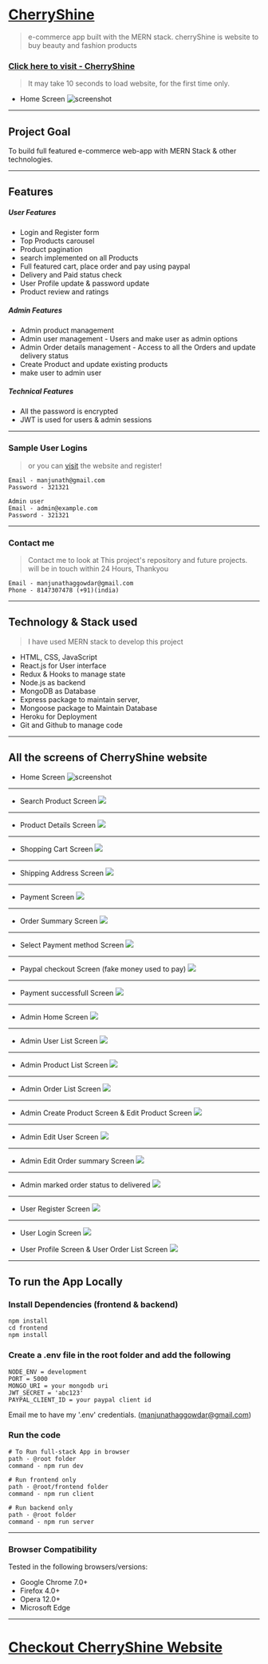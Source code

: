 # [CherryShine](https://cherryshine-manjunath.herokuapp.com/)


> e-commerce app built with the MERN stack.
> cherryShine is website to buy beauty and fashion products


### [Click here to visit - CherryShine](https://cherryshine-manjunath.herokuapp.com/)
> It may take 10 seconds to load website, for the first time only.

- Home Screen
![screenshot](https://github.com/Manjunath-Gowdar/PRIVATE-REPO-DOCS/blob/main/CherryShine/assets/1%20(2).png?raw=true)


<!-- <img src="https://github.com/Manjunath-Gowdar/PRIVATE-REPO-DOCS/blob/main/CherryShine/assets/1%20(2).png?raw=true" alt="drawing" width="300"/> -->

---

## Project Goal

To build full featured e-commerce web-app with MERN Stack & other technologies.

---
## Features
 ##### User Features
- Login and Register form
- Top Products carousel
- Product pagination
- search implemented on all Products
- Full featured cart, place order and pay using paypal
- Delivery and Paid status check
- User Profile update & password update
- Product review and ratings
##### Admin Features
- Admin product management
- Admin user management - Users and make user as admin options
- Admin Order details management - Access to all the Orders and update delivery status
- Create Product and update existing products
- make user to admin user
##### Technical Features
- All the password is encrypted
- JWT is used for users & admin sessions
---


### Sample User Logins
> or you can [visit](https://cherryshine-manjunath.herokuapp.com/) the website and register!
```
Email - manjunath@gmail.com
Password - 321321

Admin user
Email - admin@example.com
Password - 321321
```
---

### Contact me
> Contact me to look at This project's repository and future projects.
> will be in touch within 24 Hours, Thankyou
```
Email - manjunathaggowdar@gmail.com
Phone - 8147307478 (+91)(india)
```
---

## Technology & Stack used

>I have used MERN stack to develop this project
- HTML, CSS, JavaScript 
- React.js for User interface
- Redux & Hooks to manage state
- Node.js as backend
- MongoDB as Database
- Express package to maintain server,
- Mongoose package to Maintain Database 
- Heroku for Deployment
- Git and Github to manage code

---


## All the screens of CherryShine website
- Home Screen
![screenshot](https://github.com/Manjunath-Gowdar/PRIVATE-REPO-DOCS/blob/main/CherryShine/assets/1%20(2).png?raw=true)
---
- Search Product Screen
![](https://github.com/Manjunath-Gowdar/PRIVATE-REPO-DOCS/blob/main/CherryShine/assets/16%20(2).png?raw=true)
---

- Product Details Screen
![](https://github.com/Manjunath-Gowdar/PRIVATE-REPO-DOCS/blob/main/CherryShine/assets/3%20(2).png?raw=true)
---

- Shopping Cart Screen
![](https://github.com/Manjunath-Gowdar/PRIVATE-REPO-DOCS/blob/main/CherryShine/assets/4%20(2).png?raw=true)
---

- Shipping Address Screen
![](https://github.com/Manjunath-Gowdar/PRIVATE-REPO-DOCS/blob/main/CherryShine/assets/5%20(2).png?raw=true)
---

- Payment Screen
![](https://github.com/Manjunath-Gowdar/PRIVATE-REPO-DOCS/blob/main/CherryShine/assets/6%20(2).png?raw=true)
---

- Order Summary Screen
![](https://github.com/Manjunath-Gowdar/PRIVATE-REPO-DOCS/blob/main/CherryShine/assets/7%20(2).png?raw=true)
---

- Select Payment method Screen
![](https://github.com/Manjunath-Gowdar/PRIVATE-REPO-DOCS/blob/main/CherryShine/assets/8%20(2).png?raw=true)
---

- Paypal checkout Screen (fake money used to pay)
![](https://github.com/Manjunath-Gowdar/PRIVATE-REPO-DOCS/blob/main/CherryShine/assets/9%20(2).png?raw=true)
---

- Payment successfull Screen
![](https://github.com/Manjunath-Gowdar/PRIVATE-REPO-DOCS/blob/main/CherryShine/assets/10%20(2).png?raw=true)
---

- Admin Home Screen
![](https://github.com/Manjunath-Gowdar/PRIVATE-REPO-DOCS/blob/main/CherryShine/assets/11%20(2).png?raw=true)
---

- Admin User List Screen
![](https://github.com/Manjunath-Gowdar/PRIVATE-REPO-DOCS/blob/main/CherryShine/assets/12%20(2).png?raw=true)
---

- Admin Product List Screen
![](https://github.com/Manjunath-Gowdar/PRIVATE-REPO-DOCS/blob/main/CherryShine/assets/13%20(2).png?raw=true)
---

- Admin Order List Screen
![](https://github.com/Manjunath-Gowdar/PRIVATE-REPO-DOCS/blob/main/CherryShine/assets/20%20(2).png?raw=true)
---

- Admin Create Product Screen & Edit Product Screen
![](https://github.com/Manjunath-Gowdar/PRIVATE-REPO-DOCS/blob/main/CherryShine/assets/14%20(2).png?raw=true)
---

- Admin Edit User Screen
![](https://github.com/Manjunath-Gowdar/PRIVATE-REPO-DOCS/blob/main/CherryShine/assets/15%20(2).png?raw=true)
---

- Admin Edit Order summary Screen
![](https://github.com/Manjunath-Gowdar/PRIVATE-REPO-DOCS/blob/main/CherryShine/assets/18%20(2).png?raw=true)
---

- Admin marked order status to delivered 
![](https://github.com/Manjunath-Gowdar/PRIVATE-REPO-DOCS/blob/main/CherryShine/assets/19%20(2).png?raw=true)
---

- User Register Screen
![](https://github.com/Manjunath-Gowdar/PRIVATE-REPO-DOCS/blob/main/CherryShine/assets/22.png?raw=true)
---

- User Login Screen
![](https://github.com/Manjunath-Gowdar/PRIVATE-REPO-DOCS/blob/main/CherryShine/assets/21.png?raw=true)

- User Profile Screen & User Order List Screen
![](https://github.com/Manjunath-Gowdar/PRIVATE-REPO-DOCS/blob/main/CherryShine/assets/17%20(2).png?raw=true)


---
## To run the App Locally
### Install Dependencies (frontend & backend)

```
npm install
cd frontend
npm install
```
### Create a .env file in the root folder and add the following

```
NODE_ENV = development
PORT = 5000
MONGO_URI = your mongodb uri
JWT_SECRET = 'abc123'
PAYPAL_CLIENT_ID = your paypal client id
```
Email me to have my '.env' credentials. (manjunathaggowdar@gmail.com)

### Run the code

```
# To Run full-stack App in browser
path - @root folder
command - npm run dev

# Run frontend only
path - @root/frontend folder
command - npm run client

# Run backend only
path - @root folder
command - npm run server
```
---

### Browser Compatibility

Tested in the following browsers/versions:

- Google Chrome 7.0+
- Firefox 4.0+
- Opera 12.0+
- Microsoft Edge
---

# [Checkout CherryShine Website](https://cherryshine-manjunath.herokuapp.com/)